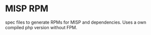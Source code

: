 # MISP RPM
spec files to generate RPMs for MISP and dependencies. Uses a own compiled php version without FPM.
